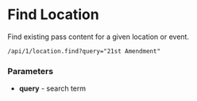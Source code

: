 

# Find Location

Find existing pass content for a given location or event. 

	/api/1/location.find?query="21st Amendment"


### Parameters

* **query** - search term

